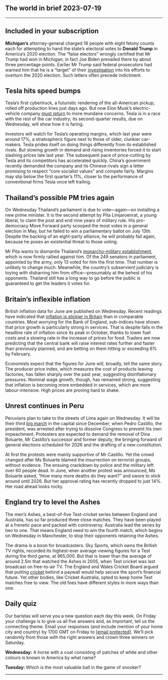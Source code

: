## The world in brief 2023-07-19

----------

## Included in your subscription



<strong>Michigan’s</strong> attorney-general charged 16 people with eight felony counts each for attempting to hand the state’s electoral votes to <strong>Donald Trump</strong> in America’s 2020 election. The “false electors” wrongly certified that Mr Trump had won in Michigan; in fact Joe Biden prevailed there by about three percentage points. Earlier Mr Trump said federal prosecutors had warned him that he is a “target” of their [investigation](https://https://www.https://www.economist.com/united-states/2023/05/25/how-donald-trumps-trials-and-the-republican-primary-will-intersect) into his efforts to overturn the 2020 election. Such letters often precede indictment. 

## Tesla hits speed bumps

Tesla’s first cybertruck, a futuristic rendering of the all-American pickup, rolled off production lines just days ago. But now Elon Musk’s electric-vehicle company [must return](https://https://www.https://www.economist.com/business/2023/07/18/teslas-surprising-new-route-to-ev-domination) to more mundane concerns. Tesla is in a race with the rest of the car industry; its second-quarter results, due on Wednesday, will show how it is faring. 

  
 Investors will watch for Tesla’s operating margins, which last year were around 17%, a stratospheric figure next to those of older, clunkier car-makers. Tesla prides itself on doing things differently from its established rivals. But slowing growth in demand and rising inventories forced it to start slashing prices late last year. The subsequent pace of price-cutting by Tesla and its competitors has accelerated quickly. China’s government recently demanded the company and its Chinese rivals sign a letter promising to respect “core socialist values” and compete fairly. Margins may slip below the first quarter’s 11%, closer to the performance of conventional firms Tesla once left trailing. 

## Thailand’s possible PM tries again

On Wednesday Thailand’s parliament is due to vote—again—on installing a new prime minister. It is the second attempt by Pita Limjaroenrat, a young liberal, to claim the post and end nine years of military rule. His pro-democracy Move Forward party scooped the most votes in a general election in May, but he failed to win a parliamentary ballot on July 13th. Despite the backing of an eight-party alliance, he will probably fail again, because he poses an existential threat to those voting. 

Mr Pita wants to dismantle Thailand’s [monarcho-military establishment](https://https://www.https://www.economist.com/leaders/2023/05/18/the-humiliation-of-thailands-regime-is-a-boost-for-asian-democracy), which is now firmly rallied against him. Of the 249 senators in parliament, appointed by the army, only 13 voted for him the first time. That number is unlikely to change much. Meanwhile, the country’s subservient judiciary is toying with disbarring him from office—presumably at the behest of his opponents. Thailand still has a long way to go before the public is guaranteed to get the leaders it votes for. 

## Britain’s inflexible inflation

British inflation data for June are published on Wednesday. Recent readings have indicated that [inflation is stickier in Britain](https://https://www.https://www.economist.com/britain/2023/06/21/britains-inflation-pain-is-mostly-self-inflicted-and-getting-worse) than in comparable countries. Most worrying for the Bank of England, sub-indices have shown that price growth is particularly strong in services. That is despite falls in the headline rate of inflation since its peak in October, thanks to lower fuel costs and a slowing rate in the increase of prices for food. Traders are now predicting that the central bank will raise interest rates further and faster than previously planned, and are betting on them hitting or exceeding 6% by February. 

Economists expect that the figures for June will, broadly, tell the same story. The producer price index, which measures the cost of products leaving factories, has fallen sharply over the past year, suggesting disinflationary pressures. Nominal wage growth, though, has remained strong, suggesting that inflation is becoming more embedded in services, which are more labour-intensive. High prices are proving hard to shake.

## Unrest continues in Peru

Peruvians plan to take to the streets of Lima again on Wednesday. It will be their third [big march](https://https://www.https://www.economist.com/the-americas/2023/01/19/perus-political-chaos-looks-likely-to-persist) in the capital since December, when Pedro Castillo, the president, was arrested after trying to dissolve Congress to prevent his own impeachment. Protesters are expected to demand the removal of Dina Boluarte, Mr Castillo’s successor and former deputy, the bringing forward of general elections scheduled for 2026 and the drafting of a new constitution. 

At first the protests were mainly supportive of Mr Castillo. Yet the crowd changed after Ms Boluarte blamed the insurrection on terrorist groups, without evidence. The ensuing crackdown by police and the military left over 60 people dead. In June, when another protest was announced, Ms Boluarte asked, “How many more deaths do they want?” and swore to stick around until 2026. But her approval rating has recently dropped to just 14%. Her road ahead looks rocky. 

## England try to level the Ashes

The men’s Ashes, a best-of-five Test-cricket series between England and Australia, has so far produced three close matches. They have been played at a frenetic pace and packed with controversy. Australia lead the series by two to one. That means England need to win the fourth match, which begins on Wednesday in Manchester, to stop their opponents retaining the Ashes. 

The drama is a boon for broadcasters. Sky Sports, which owns the British TV rights, recorded its highest-ever average viewing figures for a Test during the third game, at 965,000. But that is lower than the average of around 2.5m that watched the Ashes in 2005, when Test cricket was last broadcast on free-to-air TV. The England and Wales Cricket Board argued that putting [cricket](https://https://www.https://www.economist.com/graphic-detail/2023/06/13/england-may-soon-become-the-worlds-best-cricket-team) behind a paywall would help secure the sport’s financial future. Yet other bodies, like Cricket Australia, opted to keep home Test matches free to view. The old foes have different styles in more ways than one.

## Daily quiz

Our baristas will serve you a new question each day this week. On Friday your challenge is to give us all five answers and, as important, tell us the connecting theme. Email your responses (and include mention of your home city and country) by 1700 GMT on Friday to [<span class="__cf_email__" data-cfemail="c697b3afbc83b5b6b4a3b5b5a986a3a5a9a8a9abafb5b2e8a5a9ab">[email&#160;protected]</span>](https://mail.google.com/mail/?view=cm&amp;fs=1&amp;tf=1&amp;to=QuizEspresso@https://www.economist.com). We’ll pick randomly from those with the right answers and crown three winners on Saturday.

<strong>Wednesday:</strong> A horse with a coat consisting of patches of white and other colours is known in America by what name?  
  
<strong>Tuesday: </strong>Which is the most valuable ball in the game of snooker?

----------
